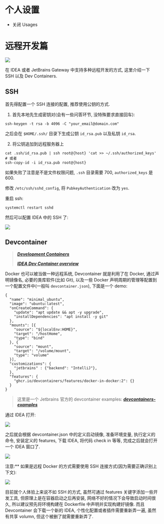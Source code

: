 # 个人设置

* 关闭 Usages

# 远程开发篇

![](https://image.cdn.yangbingdong.com/image/how-to-use-idea/9dac82d2775e449bcc3c2850a42ab5c4-4ae1d0.png)

在 IDEA 或者 JetBrains Gateway 中支持多种远程开发的方式, 这里介绍一下 SSH 以及 Dev Containers.

## SSH

首先得配置一个 SSH 连接的配置, 推荐使用公钥的方式.

1) 首先本地先生成密钥对(会有一些问答环节, 没特殊要求直接回车):

```
ssh-keygen -t rsa -b 4096 -C "your_email@domain.com"
```

之后会在  `$HOME/.ssh/` 目录下生成公钥 `id_rsa.pub` 以及私钥 `id_rsa`.

2) 将公钥追加到远程服务器上

```
cat .ssh/id_rsa.pub | ssh root@{host} 'cat >> ~/.ssh/authorized_keys'
# 或者
ssh-copy-id -i id_rsa.pub root@{host}
```

如果失败了注意是不是文件权限问题,  `.ssh` 目录需要 700, `authorized_keys` 是 600.

修改  `/etc/ssh/sshd_config`, 将  `PubkeyAuthentication` 改为 `yes`. 

重启 ssh:

```
systemctl restart sshd
```

然后可以配置 IDEA 中的 SSH 了:

![](https://image.cdn.yangbingdong.com/image/how-to-use-idea/44a45199b91746ee195abad92943b969-aafc74.png)

## Devcontainer

> ***[Development Containers](https://containers.dev/)***
>
> ***[IDEA Dev Container overview](https://www.jetbrains.com/help/idea/connect-to-devcontainer.html)***

Docker 也可以被当做一种远程系统, Devcontainer 就是利用了在 Docker, 通过声明镜像名, 必要的类库软件(比如 Git), 以及一些 Docker 声明周期的管理等配置到一个配置文件中(一般叫 `devcontainer.json`), 下面是一个 demo:

```
{
  "name": "minimal_ubuntu",
  "image": "ubuntu:latest",
  "onCreateCommand": {
    "update": "apt update && apt -y upgrade",
    "installDependencies": "apt install -y git"
  },
  "mounts": [{
    "source": "${localEnv:HOME}",
    "target": "/hostHome",
    "type": "bind"
  }, {
    "source": "mount",
    "target": "/volume/mount",
    "type": "volume"
  }],
  "customizations": {
    "jetbrains" : {"backend": "IntelliJ"},
  },
  "features": {
    "ghcr.io/devcontainers/features/docker-in-docker:2": {}
  }
}
```

> 这里是一个 Jetbrains 官方的 devcontainer examples:  ***[devcontainers-examples](https://github.com/JetBrains/devcontainers-examples)*** 

通过 IDEA 打开:

![](https://image.cdn.yangbingdong.com/image/how-to-use-idea/eb85be0627d1262aed4393f91361966e-fd1a01.png)

之后就会根据 devcontainer.json 中的定义启动镜像, 准备环境变量, 执行定义的命令, 安装定义的 features, 下载 IDEA, 将代码 check in 等等, 完成之后就会打开一个 IDEA 窗口了.

![](https://image.cdn.yangbingdong.com/image/how-to-use-idea/a82ff1242095603adcb6fff923d4f42e-58a88d.png)



注意:** 如果是远程 Docker 的方式需要使用 SSH 连接方式(因为需要正确识别上下文):

![](https://image.cdn.yangbingdong.com/image/how-to-use-idea/a5cf419986fac82cdd3e1011d192da60-adc3d5.png)



目前就个人体验上来说不如 SSH 的方式, 虽然可通过 features 关键字添加一些开发工具, 但原理上是在容器启动之后再安装, 网络不好的情况下会导致启动时间很久, 所以建议预先将环境构建在 Dockerfile 中声明并实现构建好镜像. 而且Devcontainer 会下载一个新的 IDEA, 个性化配置或者插件需要重新弄一遍, 虽然有共享 volumn, 但这个被删了就需要重新弄了.